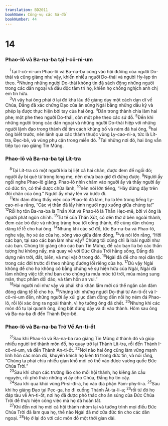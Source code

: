 ```yaml
---
translation: BD2011
bookName: Công-vụ các Sứ-đồ 
bookNumber: 44
---
```


<div class="title"><h1>14</h1><h3>Phao-lô và Ba-na-ba tại I-cô-ni-um</h3></div>
<span class="verse cong_14_1"> <sup>1</sup>Tại I-cô-ni-um Phao-lô và Ba-na-ba cùng vào hội đường của người Do-thái và cũng giảng như vậy, khiến nhiều người Do-thái và người Hy-lạp tin theo. </span>
<span class="verse cong_14_2"><sup>2</sup>Nhưng những người Do-thái không tin đã sách động những người trong các dân ngoại và đầu độc tâm trí họ, khiến họ chống nghịch anh chị em tín hữu.<br/></span>
<span class="verse cong_14_3"> <sup>3</sup>Vì vậy hai ông phải ở lại đó khá lâu để giảng dạy một cách dạn dĩ về Chúa, Ðấng đã xác chứng Ðạo của ân sủng Ngài bằng những dấu kỳ và phép lạ được thực hiện bởi tay của hai ông. </span>
<span class="verse cong_14_4"><sup>4</sup>Dân trong thành chia làm hai phe; một phe theo người Do-thái, còn một phe theo các sứ đồ. </span>
<span class="verse cong_14_5"><sup>5</sup>Ðến khi những người trong các dân ngoại và những người Do-thái hiệp với những người lãnh đạo trong thành để tìm cách khủng bố và ném đá hai ông, </span>
<span class="verse cong_14_6"><sup>6</sup>hai ông biết trước, nên lánh qua các thành thuộc vùng Ly-cao-ni-a, tức là Lít-tra, Ðẹc-bê, và vùng phụ cận trong miền đó. </span>
<span class="verse cong_14_7"><sup>7</sup>Tại những nơi đó, hai ông vẫn tiếp tục rao giảng Tin Mừng.<br/></span>
<div class="title"><h3>Phao-lô và Ba-na-ba tại Lít-tra</h3></div>
<span class="verse cong_14_8"> <sup>8</sup>Tại Lít-tra có một người kia bị liệt cả hai chân, được đem để ngồi đó; người ấy bị què từ trong lòng mẹ, nên chưa bao giờ đi đứng được. </span>
<span class="verse cong_14_9"><sup>9</sup>Người ấy ngồi nghe Phao-lô giảng. Phao-lô nhìn chăm vào người ấy và thấy người ấy có đức tin, có thể được chữa lành, </span>
<span class="verse cong_14_10"><sup>10</sup>nên nói lớn tiếng, “Hãy đứng dậy trên đôi chân của ông.” Người ấy nhảy lên và bước đi.<br/></span>
<span class="verse cong_14_11"> <sup>11</sup>Khi đám đông thấy việc của Phao-lô đã làm, họ la lên trong tiếng Ly-cao-ni-a rằng, “Các vị thần đã lấy hình người ngự xuống giữa chúng ta!” </span>
<span class="verse cong_14_12"><sup>12</sup>Rồi họ tôn Ba-na-ba là Thần Xút và Phao-lô là Thần Hẹc-mê, bởi vì ông là người phát ngôn chính. </span>
<span class="verse cong_14_13"><sup>13</sup>Tư tế của Thần Xút, có đền thờ ở bên ngoài thành, đem các bò đực và những tràng hoa tới cổng thành, để cùng dân chúng dâng tế lễ cho hai ông. </span>
<span class="verse cong_14_14"><sup>14</sup>Nhưng khi các sứ đồ, tức Ba-na-ba và Phao-lô, nghe vậy, họ xé áo của họ, xông vào giữa đám đông, </span>
<span class="verse cong_14_15"><sup>15</sup>và nói lớn rằng, “Hỡi các bạn, tại sao các bạn làm như vậy? Chúng tôi cũng chỉ là loài người như các bạn. Chúng tôi giảng cho các bạn Tin Mừng, để các bạn lìa bỏ các thần tượng hư không nầy, mà quay về với Ðức Chúa Trời hằng sống, Ðấng đã dựng nên trời, đất, biển, và mọi vật ở trong đó. </span>
<span class="verse cong_14_16"><sup>16</sup>Ngài đã để cho mọi dân tộc trong các đời trước đi theo những đường lối riêng của họ. </span>
<span class="verse cong_14_17"><sup>17</sup>Dù vậy Ngài không để cho họ không có bằng chứng về sự hiện hữu của Ngài, Ngài đã làm những việc tốt như ban cho chúng ta mưa móc từ trời, mùa màng sung mãn, thực phẩm dồi dào, và tâm hồn an vui.”<br/></span>
<span class="verse cong_14_18"> <sup>18</sup>Hai người nói như vậy và phải khó khăn lắm mới có thể ngăn cản đám đông dâng tế lễ cho họ. </span>
<span class="verse cong_14_19"><sup>19</sup>Nhưng khi những người Do-thái từ An-ti-ốt và I-cô-ni-um đến, những người ấy xúi giục đám đông đến nỗi họ ném đá Phao-lô, rồi lôi xác ông ra ngoài thành, vì họ tưởng ông đã chết. </span>
<span class="verse cong_14_20"><sup>20</sup>Nhưng khi các môn đồ tụ lại quanh ông, ông bật đứng dậy và đi vào thành. Hôm sau ông và Ba-na-ba đi đến Thành Ðẹc-bê.<br/></span>
<div class="title"><h3>Phao-lô và Ba-na-ba Trở Về An-ti-ốt</h3></div>
<span class="verse cong_14_21"> <sup>21</sup>Sau khi Phao-lô và Ba-na-ba rao giảng Tin Mừng ở thành đó và giúp nhiều người trở thành môn đồ, họ quay trở lại Thành Lít-tra, rồi đến Thành I-cô-ni-um, và đến Thành An-ti-ốt. </span>
<span class="verse cong_14_22"><sup>22</sup>Nơi nào hai ông cũng làm vững mạnh linh hồn các môn đồ, khuyến khích họ kiên trì trong đức tin, và nói rằng, “Chúng ta phải chịu nhiều gian khổ mới có thể vào được vương quốc Ðức Chúa Trời.”<br/></span>
<span class="verse cong_14_23"> <sup>23</sup>Sau khi chọn các trưởng lão cho mỗi hội thánh, họ kiêng ăn cầu nguyện, rồi phó thác những vị ấy cho Chúa, Ðấng họ tin cậy.<br/></span>
<span class="verse cong_14_24"> <sup>24</sup>Sau khi qua khỏi vùng Pi-si-đi-a, họ vào địa phận Pam-phy-li-a. </span>
<span class="verse cong_14_25"><sup>25</sup>Sau khi họ giảng Ðạo tại Pẹc-ga, họ đi xuống Thành Át-ta-li-a; </span>
<span class="verse cong_14_26"><sup>26</sup>rồi từ đó họ đáp tàu về An-ti-ốt, nơi họ đã được phó thác cho ân sủng của Ðức Chúa Trời để thực hiện công việc mà họ đã hoàn tất.<br/></span>
<span class="verse cong_14_27"> <sup>27</sup>Khi đến nơi họ mời cả hội thánh nhóm lại và tường trình mọi điều Ðức Chúa Trời đã làm qua họ, thể nào Ngài đã mở cửa đức tin cho các dân ngoại. </span>
<span class="verse cong_14_28"><sup>28</sup>Họ ở lại đó với các môn đồ một thời gian dài.<br/></span>
